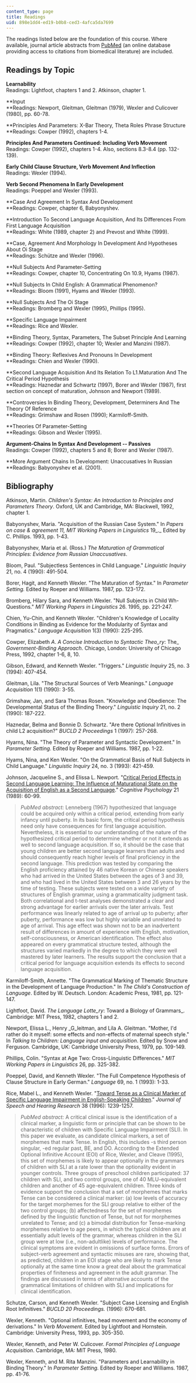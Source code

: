 ```yaml
---
content_type: page
title: Readings
uid: 898e1dd4-ed19-b0b8-ced3-4afca5da7699
---
```


The readings listed below are the foundation of this course. Where available, journal article abstracts from [PubMed](http://www.ncbi.nlm.nih.gov/entrez/query.fcgi?db=PubMed) (an online database providing access to citations from biomedical literature) are included.

Readings by Topic
-----------------

**Learnability**  
Readings: Lightfoot, chapters 1 and 2. Atkinson, chapter 1.

**Input  
**Readings: Newport, Gleitman, Gleitman (1979), Wexler and Culicover (1980), pp. 60-78.

**Principles And Parameters: X-Bar Theory, Theta Roles Phrase Structure  
**Readings: Cowper (1992), chapters 1-4.

**Principles And Parameters Continued: Including Verb Movement**  
Readings: Cowper (1992), chapters 1-4. Also, sections 8.3-8.4 (pp. 132-139).

**Early Child Clause Structure, Verb Movement And Inflection**  
Readings: Wexler (1994).

**Verb Second Phenomena In Early Development**  
Readings: Poeppel and Wexler (1993).

**Case And Agreement In Syntax And Development  
**Readings: Cowper, chapter 6, Babyonyshev.

**Introduction To Second Language Acquisition, And Its Differences From First Language Acquisition  
**Readings: White (1989, chapter 2) and Prevost and White (1999).

**Case, Agreement And Morphology In Development And Hypotheses About Oi Stage  
**Readings: Schütze and Wexler (1996).

**Null Subjects And Parameter-Setting  
**Readings: Cowper, chapter 10, Concentrating On 10.9, Hyams (1987).

**Null Subjects In Child English: A Grammatical Phenomenon?  
**Readings: Bloom (1991), Hyams and Wexler (1993).

**Null Subjects And The Oi Stage  
**Readings: Bromberg and Wexler (1995), Phillips (1995).

**Specific Language Impairment  
**Readings: Rice and Wexler.

**Binding Theory, Syntax, Parameters, The Subset Principle And Learning  
**Readings: Cowper (1992), chapter 10; Wexler and Manzini (1987).

**Binding Theory: Reflexives And Pronouns In Development  
**Readings: Chien and Wexler (1990).

**Second Language Acquisition And Its Relation To L1.Maturation And The Critical Period Hypothesis  
**Readings: Haznedar and Schwartz (1997), Borer and Wexler (1987), first section on concept of maturation, Johnson and Newport (1989).  
  
**Controversies In Binding Theory, Development, Determiners And The Theory Of Reference  
**Readings: Grimshaw and Rosen (1990); Karmiloff-Smith.

**Theories Of Parameter-Setting  
**Readings: Gibson and Wexler (1995).

**Argument-Chains In Syntax And Development -- Passives**  
Readings: Cowper (1992), chapters 5 and 8; Borer and Wexler (1987).

**More Argument Chains In Development: Unaccusatives In Russian  
**Readings: Babyonyshev et al. (2001).

Bibliography
------------

Atkinson, Martin. _Children's Syntax: An Introduction to Principles and_ _Parameters Theory_. Oxford, UK and Cambridge, MA: Blackwell, 1992, chapter 1.

Babyonyshev, Maria. "Acquisition of the Russian Case System." In _Papers on case & agreement 11, MIT Working Papers in Linguistics_ 19_._ Edited by C. Phillips. 1993, pp. 1-43.

Babyonyshev, Maria et al. (Ross.) _The Maturation of Grammatical Principles:_ _Evidence from Russian Unaccusatives_.

Bloom, Paul. "Subjectless Sentences in Child Language." _Linguistic Inquiry_ 21, no. 4 (1990): 491-504.

Borer, Hagit, and Kenneth Wexler. "The Maturation of Syntax." In _Parameter Setting._ Edited by Roeper and Williams. 1987, pp. 123-172.

Bromberg, Hilary Sara, and Kenneth Wexler. "Null Subjects in Child Wh-Questions." _MIT Working Papers in Linguistics_ 26. 1995, pp. 221-247.

Chien, Yu-Chin, and Kenneth Wexler. "Children's Knowledge of Locality Conditions in Binding as Evidence for the Modularity of Syntax and Pragmatics." _Language Acquisition_ 1(3) (1990): 225-295.

Cowper, Elizabeth _A_. _A Concise Introduction to Syntactic Theo_ry_: The_ _Government_\-_Binding Approach_. Chicago, London: University of Chicago Press, 1992, chapter 1-6, 8, 10.

Gibson, Edward, and Kenneth Wexler. "Triggers." _Linguistic Inquiry_ 25, no. 3 (1994): 407-454.

Gleitman, Lila. "The Structural Sources of Verb Meanings." _Language_ _Acquisition_ 1(1) (1990): 3-55.

Grimshaw, Jan, and Sara Thomas Rosen. "Knowledge and Obedience: The Developmental Status of the Binding Theory." _Linguistic Inquiry_ 21, no. 2 (1990): 187-222.

Haznedar, Belma and Bonnie D. Schwartz. "Are there Optional Infinitives in child L2 acquisition?" _BUCLD 2 Proceedings_ 1 (1997): 257-268.

Hyarns, Nina. "The Theory of Parameter and Syntactic Development." In _Parameter Setting._ Edited by Roeper and Williams. 1987, pp. 1-22.

Hyams, Nina, and Ken Wexler. "On the Grammatical Basis of Null Subjects in Child Language." _Linguistic Inquiry_ 24, no. 3 (1993): 421-459.

Johnson, Jacqueline S., and Elissa L. Newport. "[Critical Period Effects in Second Language Learning: The Influence of Maturational State on the Acquisition of English as a Second Language](http://www.ncbi.nlm.nih.gov/entrez/query.fcgi?cmd=Retrieve&db=PubMed&dopt=Citation&list_uids=2920538)." _Cognitive Psychology_ 21 (1989): 60-99.

> _PubMed abstract:_ Lenneberg (1967) hypothesized that language could be acquired only within a critical period, extending from early infancy until puberty. In its basic form, the critical period hypothesis need only have consequences for first language acquisition. Nevertheless, it is essential to our understanding of the nature of the hypothesized critical period to determine whether or not it extends as well to second language acquisition. If so, it should be the case that young children are better second language learners than adults and should consequently reach higher levels of final proficiency in the second language. This prediction was tested by comparing the English proficiency attained by 46 native Korean or Chinese speakers who had arrived in the United States between the ages of 3 and 39, and who had lived in the United States between 3 and 26 years by the time of testing. These subjects were tested on a wide variety of structures of English grammar, using a grammaticality judgment task. Both correlational and t-test analyses demonstrated a clear and strong advantage for earlier arrivals over the later arrivals. Test performance was linearly related to age of arrival up to puberty; after puberty, performance was low but highly variable and unrelated to age of arrival. This age effect was shown not to be an inadvertent result of differences in amount of experience with English, motivation, self-consciousness, or American identification. The effect also appeared on every grammatical structure tested, although the structures varied markedly in the degree to which they were well mastered by later learners. The results support the conclusion that a critical period for language acquisition extends its effects to second language acquisition.

Karmiloff-Smith, Annette. "The Grammatical Marking of Thematic Structure in the Development of Language Production." In _The_ _Child's Construction of Language_. Edited by W. Deutsch. London: Academic Press, 1981, pp. 121-147.

Lightfoot, David. _The Language Lotte_ry_: Toward a Biology of Grammars_. Cambridge: MIT Press, 1982, chapters 1 and 2.

Newport, Elissa L., Henry _G_leitman, and Lila A. Gleitman. "Mother, I'd rather do it myself: some effects and non-effects of maternal speech style." In _Talking to Children: Language input and acquisition_. Edited by Snow and Ferguson. Cambridge, UK: Cambridge University Press, 1979, pp. 109-149.

Phillips, Colin. "Syntax at Age Two: Cross-Linguistic Differences." _MIT_ _Working Papers in Linguistics_ 26, pp. 325-382.

Poeppel, David, and Kenneth Wexler. "The Full Competence Hypothesis of Clause Structure in Early German." _Language_ 69, no. 1 (1993): 1-33.

Rice, Mabel L., and Kenneth Wexler. "[Toward Tense as a Clinical Marker of Specific Language Impairment in English-Speaking Children](http://www.ncbi.nlm.nih.gov/entrez/query.fcgi?cmd=Retrieve&db=PubMed&dopt=Citation&list_uids=8959609)." _Journal of Speech_ _and Hearing Research_ 38 (1996): 1239-1257.

> _PubMed abstract:_ A critical clinical issue is the identification of a clinical marker, a linguistic form or principle that can be shown to be characteristic of children with Specific Language Impairment (SLI). In this paper we evaluate, as candidate clinical markers, a set of morphemes that mark Tense. In English, this includes -s third person singular, -ed regular past, BE, and DO. According to the Extended Optional Infinitive Account (EOI) of Rice, Wexler, and Cleave (1995), this set of morphemes is likely to appear optionally in the grammars of children with SLI at a rate lower than the optionality evident in younger controls. Three groups of preschool children participated: 37 children with SLI, and two control groups, one of 40 MLU-equivalent children and another of 45 age-equivalent children. Three kinds of evidence support the conclusion that a set of morphemes that marks Tense can be considered a clinical marker: (a) low levels of accuracy for the target morphemes for the SLI group relative to either of the two control groups; (b) affectedness for the set of morphemes defined by the linguistic function of Tense, but not for morphemes unrelated to Tense; and (c) a bimodal distribution for Tense-marking morphemes relative to age peers, in which the typical children are at essentially adult levels of the grammar, whereas children in the SLI group were at low (i.e., non-adultlike) levels of performance. The clinical symptoms are evident in omissions of surface forms. Errors of subject-verb agreement and syntactic misuses are rare, showing that, as predicted, children in an EOI stage who are likely to mark Tense optionally at the same time know a great deal about the grammatical properties of finiteness and agreement in the adult grammar. The findings are discussed in terms of alternative accounts of the grammatical limitations of children with SLI and implications for clinical identification.

Schutze, Carson, and Kenneth Wexler. "Subject Case Licensing and English Root Infinitives." _BUCLD 20 Proceedings._ (1996): 670-681.

Wexler, Kenneth. "Optional infinitives, head movement and the economy of derivations." In _Verb Movement._ Edited by Lightfoot and Hornstein. Cambridge: University Press, 1993, pp. 305-350.

Wexler, Kenneth, and Peter W. Culicover. _Formal Principles of Language_ _Acquisition_. Cambridge, MA: MIT Press, 1980.

Wexler, Kenneth, and M. Rita Manzini. "Parameters and Learnability in Binding Theory." In _Parameter Setting._ Edited by Roeper and Williams. 1987, pp. 41-76.